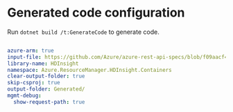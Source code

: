 # Generated code configuration

Run `dotnet build /t:GenerateCode` to generate code.

``` yaml

azure-arm: true
input-file: https://github.com/Azure/azure-rest-api-specs/blob/f09aacf4c6b63be416212cb182f6b31e8bc6d545/specification/hdinsight/resource-manager/Microsoft.HDInsight/HDInsightOnAks/preview/2023-06-01-preview/hdinsight.json
library-name: HDInsight
namespace: Azure.ResourceManager.HDInsight.Containers
clear-output-folder: true
skip-csproj: true
output-folder: Generated/
mgmt-debug:
  show-request-path: true

```